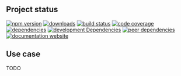 <!-- !/usr/bin/env markdown
-*- coding: utf-8 -*-
region header
Copyright Torben Sickert (info["~at~"]torben.website) 16.12.2012

License
-------

This library written by Torben Sickert stand under a creative commons naming
3.0 unported license. see http://creativecommons.org/licenses/by/3.0/deed.de
endregion -->

Project status
--------------

[![npm version](https://badge.fury.io/js/on-premise-polyfill.io.svg)](https://www.npmjs.com/package/on-premise-polyfill.io)
[![downloads](https://img.shields.io/npm/dy/on-premise-polyfill.io.svg)](https://www.npmjs.com/package/on-premise-polyfill.io)
[![build status](https://travis-ci.org/thaibault/on-premise-polyfill.io.svg?branch=master)](https://travis-ci.org/thaibault/on-premise-polyfill.io)
[![code coverage](https://coveralls.io/repos/github/thaibault/on-premise-polyfill.io/badge.svg)](https://coveralls.io/github/thaibault/on-premise-polyfill.io)
[![dependencies](https://img.shields.io/david/thaibault/on-premise-polyfill.io.svg)](https://david-dm.org/thaibault/on-premise-polyfill.io)
[![development Dependencies](https://img.shields.io/david/dev/thaibault/on-premise-polyfill.io.svg)](https://david-dm.org/thaibault/on-premise-polyfill.io?type=dev)
[![peer dependencies](https://img.shields.io/david/peer/thaibault/on-premise-polyfill.io.svg)](https://david-dm.org/thaibault/on-premise-polyfill.io?type=peer)
[![documentation website](https://img.shields.io/website-up-down-green-red/http/torben.website/on-premise-polyfill.io.svg?label=documentation-website)](http://torben.website/on-premise-polyfill.io)

Use case
--------

TODO

<!-- region modline
vim: set tabstop=4 shiftwidth=4 expandtab:
vim: foldmethod=marker foldmarker=region,endregion:
endregion -->
